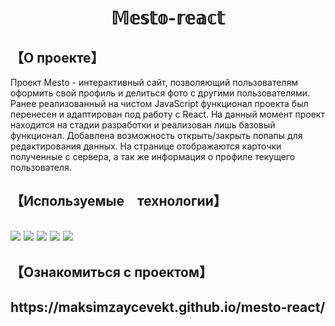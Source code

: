 <h1 align="center">𝕄𝕖𝕤𝕥𝕠-𝕣𝕖𝕒𝕔𝕥</h2>

<h2>【О проекте】</h2>
Проект Mesto - интерактивный сайт, позволяющий пользователям оформить свой профиль и делиться фото с другими пользователями. 
Ранее реализованный на чистом JavaScript функционал проекта был перенесен и адаптирован под работу с React. На данный момент проект находится на стадии разработки и реализован лишь базовый функционал. Добавлена возможность открыть/закрыть попапы для редактирования данных. На странице отображаются карточки полученные с сервера, а так же информация о профиле текущего пользователя.

<h2>【Используемые　технологии】<h2>

<img src="https://img.shields.io/badge/html5-%23E34F26.svg?style=for-the-badge&logo=html5&logoColor=white"> 
<img src="https://img.shields.io/badge/css3-%231572B6.svg?style=for-the-badge&logo=css3&logoColor=white">
<img src="https://img.shields.io/badge/javascript-%23323330.svg?style=for-the-badge&logo=javascript&logoColor=%23F7DF1E">
<img src="https://img.shields.io/badge/react-%2320232a.svg?style=for-the-badge&logo=react&logoColor=%2361DAFB">
<img src="https://img.shields.io/badge/NPM-%23CB3837.svg?style=for-the-badge&logo=npm&logoColor=white)">
  
<h2>【Ознакомиться с проектом】<h2>
https://maksimzaycevekt.github.io/mesto-react/
